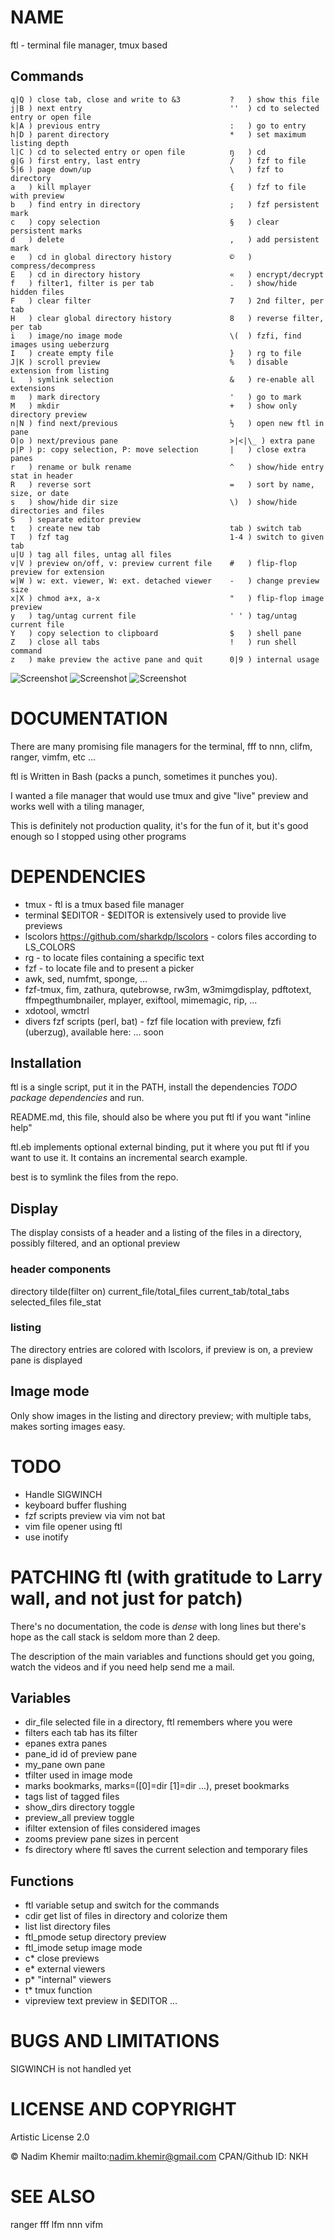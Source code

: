 # NAME

ftl - terminal file manager, tmux based

## Commands
```
q|Q ) close tab, close and write to &3           ?   ) show this file
j|B ) next entry                                 ''  ) cd to selected entry or open file
k|A ) previous entry                             :   ) go to entry
h|D ) parent directory                           *   ) set maximum listing depth
l|C ) cd to selected entry or open file          ŋ   ) cd
g|G ) first entry, last entry                    /   ) fzf to file
5|6 ) page down/up                               \   ) fzf to directory        
a   ) kill mplayer                               {   ) fzf to file with preview
b   ) find entry in directory                    ;   ) fzf persistent mark
c   ) copy selection                             §   ) clear persistent marks
d   ) delete                                     ,   ) add persistent mark
e   ) cd in global directory history             ©   ) compress/decompress       
E   ) cd in directory history                    «   ) encrypt/decrypt
f   ) filter1, filter is per tab                 .   ) show/hide hidden files
F   ) clear filter                               7   ) 2nd filter, per tab
H   ) clear global directory history             8   ) reverse filter, per tab
i   ) image/no image mode                        \(  ) fzfi, find images using ueberzurg 
I   ) create empty file                          }   ) rg to file
J|K ) scroll preview                             %   ) disable extension from listing
L   ) symlink selection                          &   ) re-enable all extensions
m   ) mark directory                             '   ) go to mark
M   ) mkdir                                      +   ) show only directory preview
n|N ) find next/previous                         ½   ) open new ftl in pane 
O|o ) next/previous pane                         >|<|\_ ) extra pane
p|P ) p: copy selection, P: move selection       |   ) close extra panes
r   ) rename or bulk rename                      ^   ) show/hide entry stat in header
R   ) reverse sort                               =   ) sort by name, size, or date
s   ) show/hide dir size                         \)  ) show/hide directories and files
S   ) separate editor preview                    
t   ) create new tab                             tab ) switch tab
T   ) fzf tag                                    1-4 ) switch to given tab
u|U ) tag all files, untag all files             
v|V ) preview on/off, v: preview current file    #   ) flip-flop preview for extension
w|W ) w: ext. viewer, W: ext. detached viewer    -   ) change preview size
x|X ) chmod a+x, a-x                             "   ) flip-flop image preview
y   ) tag/untag current file                     ' ' ) tag/untag current file
Y   ) copy selection to clipboard                $   ) shell pane
Z   ) close all tabs                             !   ) run shell command
z   ) make preview the active pane and quit      0|9 ) internal usage

```

![Screenshot](https://raw.github.com/nkh/ftl/master/screenshots/ftl.png)
![Screenshot](https://raw.github.com/nkh/ftl/master/screenshots/image_preview.png)
![Screenshot](https://raw.github.com/nkh/ftl/master/screenshots/tiled.png)

# DOCUMENTATION

There are many promising file managers for the terminal, fff to nnn, clifm, ranger, vimfm, etc ... 

ftl is Written in Bash (packs a punch, sometimes it punches you).

I wanted a file manager that would use tmux and give "live" preview and works well with a tiling manager,

This is definitely not production quality, it's for the fun of it, but it's good enough so I stopped using other programs

# DEPENDENCIES

- tmux     - ftl is a tmux based file manager
- terminal $EDITOR - $EDITOR is extensively used to provide live previews
- lscolors <https://github.com/sharkdp/lscolors> - colors files according to LS_COLORS
- rg       - to locate files containing a specific text
- fzf      - to locate file and to present a picker
- awk, sed, numfmt, sponge, ...
- fzf-tmux, fim, zathura, qutebrowse, rw3m, w3mimgdisplay, pdftotext, ffmpegthumbnailer, mplayer, exiftool, mimemagic, rip, ...
- xdotool, wmctrl
- divers fzf scripts (perl, bat) - fzf file location with preview, fzfi (uberzug), available here: ... soon

## Installation

ftl is a single script, put it in the PATH, install the dependencies *TODO package dependencies* and run.

README.md, this file, should also be where you put ftl if you want "inline help"

ftl.eb implements optional external binding, put it where you put ftl if you want to use it. It contains an incremental
search example.

best is to  symlink the files from the repo.

## Display

The display consists of a header and a listing of the files in a directory, possibly filtered, and an optional preview

### header components

directory tilde(filter on) current_file/total_files current_tab/total_tabs selected_files file_stat

### listing

The directory entries are colored with lscolors, if preview is on, a preview pane is displayed

## Image mode

Only show images in the listing and directory preview; with multiple tabs, makes sorting images easy.

# TODO

- Handle SIGWINCH
- keyboard buffer flushing
- fzf scripts preview via vim not bat
- vim file opener using ftl
- use inotify
 
# PATCHING ftl (with gratitude to Larry wall, and not just for patch)

There's no documentation, the code is *dense* with long lines but there's hope as
the call stack is seldom more than 2 deep.

The description of the main variables and functions should get you going, watch the
videos and if you need help send me a mail.

## Variables

- dir_file    selected file in a directory, ftl remembers where you were
- filters     each tab has its filter
- epanes      extra panes 
- pane_id     id of preview pane
- my_pane     own pane
- tfilter     used in image mode
- marks       bookmarks, marks=([0]=dir [1]=dir ...), preset bookmarks
- tags        list of tagged files
- show_dirs   directory toggle
- preview_all preview toggle
- ifilter     extension of files considered images
- zooms       preview pane sizes in percent
- fs          directory where ftl saves the current selection and temporary files

## Functions

- ftl       variable setup and switch for the commands
- cdir      get list of files in directory and colorize them
- list      list directory files
- ftl_pmode setup directory preview
- ftl_imode setup image mode
- c*        close previews
- e*        external viewers
- p*        "internal" viewers
- t*        tmux function
- vipreview text preview in $EDITOR
...

# BUGS AND LIMITATIONS

SIGWINCH is not handled yet

# LICENSE AND COPYRIGHT

Artistic License 2.0

© Nadim Khemir
mailto:nadim.khemir@gmail.com
CPAN/Github ID: NKH

# SEE ALSO

ranger
fff
lfm
nnn
vifm

